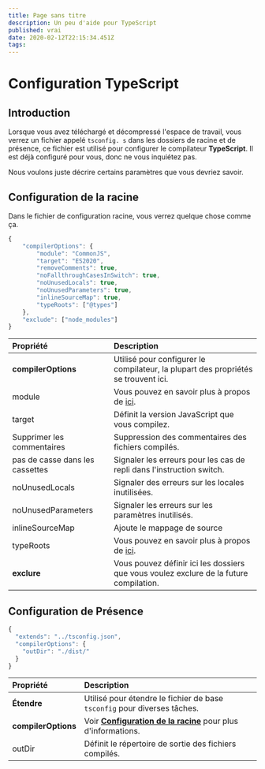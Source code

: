 ```yaml
---
title: Page sans titre
description: Un peu d'aide pour TypeScript
published: vrai
date: 2020-02-12T22:15:34.451Z
tags:
---
```


# Configuration TypeScript

## Introduction

Lorsque vous avez téléchargé et décompressé l'espace de travail, vous verrez un fichier appelé `tsconfig. s` dans les dossiers de racine et de présence, ce fichier est utilisé pour configurer le compilateur **TypeScript**. Il est déjà configuré pour vous, donc ne vous inquiétez pas.

Nous voulons juste décrire certains paramètres que vous devriez savoir.

## Configuration de la racine

Dans le fichier de configuration racine, vous verrez quelque chose comme ça.

```javascript
{
    "compilerOptions": {
        "module": "CommonJS",
        "target": "ES2020",
        "removeComments": true,
        "noFallthroughCasesInSwitch": true,
        "noUnusedLocals": true,
        "noUnusedParameters": true,
        "inlineSourceMap": true,
        "typeRoots": ["@types"]
    },
    "exclude": ["node_modules"]
}
```

| Propriété                       | Description                                                                                                                              |
|:------------------------------- |:---------------------------------------------------------------------------------------------------------------------------------------- |
| **compilerOptions**             | Utilisé pour configurer le compilateur, la plupart des propriétés se trouvent ici.                                                       |
| module                          | Vous pouvez en savoir plus à propos de [ici](https://www.typescriptlang.org/docs/handbook/modules.html).                                 |
| target                          | Définit la version JavaScript que vous compilez.                                                                                         |
| Supprimer les commentaires      | Suppression des commentaires des fichiers compilés.                                                                                      |
| pas de casse dans les cassettes | Signaler les erreurs pour les cas de repli dans l'instruction switch.                                                                    |
| noUnusedLocals                  | Signaler des erreurs sur les locales inutilisées.                                                                                        |
| noUnusedParameters              | Signaler les erreurs sur les paramètres inutilisés.                                                                                      |
| inlineSourceMap                 | Ajoute le mappage de source                                                                                                              |
| typeRoots                       | Vous pouvez en savoir plus à propos de [ici](https://www.typescriptlang.org/docs/handbook/tsconfig-json.html#types-typeroots-and-types). |
| **exclure**                     | Vous pouvez définir ici les dossiers que vous voulez exclure de la future compilation.                                                   |

## Configuration de Présence

```javascript
{
  "extends": "../tsconfig.json",
  "compilerOptions": {
    "outDir": "./dist/"
  }
}
```

| Propriété           | Description                                                                                                |
|:------------------- |:---------------------------------------------------------------------------------------------------------- |
| **Étendre**         | Utilisé pour étendre le fichier de base `tsconfig` pour diverses tâches.                                   |
| **compilerOptions** | Voir [**Configuration de la racine**](/dev/presence/tsconfig#root-configuration) pour plus d'informations. |
| outDir              | Définit le répertoire de sortie des fichiers compilés.                                                     |
